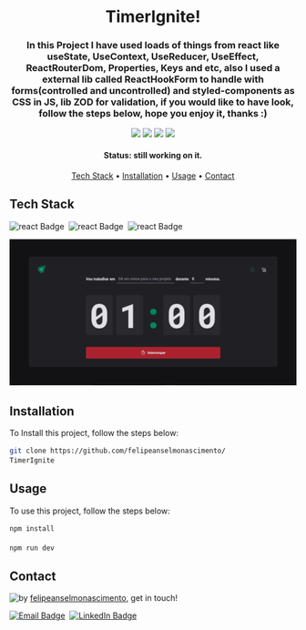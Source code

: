 <h1 align="center">
	 TimerIgnite!
</h1>

<h3 align="center">
	In this Project I have used loads of things from react like useState, UseContext, UseReducer, UseEffect, ReactRouterDom, Properties, Keys and etc, also I used a external lib called ReactHookForm to handle with forms(controlled and uncontrolled) and styled-components as CSS in JS, lib ZOD for validation, if you would like to have look, follow the steps below, hope you enjoy it, thanks :)
</h3>

<p align="center">
	<img src="https://img.shields.io/badge/PRs-welcome-brightgreen.svg?style=flat-square"/>
	<img src="https://img.shields.io/github/repo-size/felipeanselmonascimento/TimerIgnite?color=green"/>
	<img src="https://img.shields.io/github/last-commit/felipeanselmonascimento/TimerIgnite?color=green"/>
	<img src="https://img.shields.io/github/languages/count/felipeanselmonascimento/TimerIgnite?color=green"/>
</p>

<h4 align="center">
	Status: still working on it.
</h4>

<p align="center">
	<a href="#tech-stack">Tech Stack</a> •
	<a href="#installation">Installation</a> •
	<a href="#usage">Usage</a> • 
	<a href="#contact">Contact</a> 
</p>

## Tech Stack
<img src="https://img.shields.io/badge/React-05122A?style=flat&logo=react" alt="react Badge" height="25">&nbsp;
<img src="https://img.shields.io/badge/Typescript-05122A?style=flat&logo=typescript" alt="react Badge" height="25">&nbsp;
<img src="https://img.shields.io/badge/styledcomponents-05122A?style=flat&logo=styledcomponents" alt="react Badge" height="25">&nbsp;

<div align="center"> 
    <img src="./src/assets/timerignite.png"/>
</div>

## Installation
To Install this project, follow the steps below:
```bash
git clone https://github.com/felipeanselmonascimento/
TimerIgnite
```

## Usage
To use this project, follow the steps below:
```bash
npm install

npm run dev
```

## Contact
<img align="left" src="https://avatars.githubusercontent.com/felipeanselmonascimento?size=100">

by [felipeanselmonascimento](https://github.com/felipeanselmonascimento), get in touch!

<a href="mailto:felipeanselmodonascimento@gmail.com" target="_blank"><img src="https://img.shields.io/badge/Email-D14836?style=flat&logo=gmail&logoColor=white" alt="Email Badge" height="25"></a>&nbsp;
<a href="https://www.linkedin.com/in/felipe-anselmo-do-nascimento-394042232/" target="_blank"><img src="https://img.shields.io/badge/Linkedin-0077B5?style=flat&logo=linkedin&logoColor=white" alt="LinkedIn Badge" height="25"></a>&nbsp;

<br clear="left"/>
